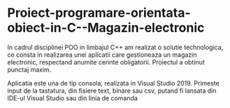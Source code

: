 # Proiect-programare-orientata-obiect-in-C--Magazin-electronic


In cadrul disciplinei POO in limbajul C++ am realizat o solutie technologica, ce consta in realizarea unei aplicatii care gestioneaza un magazin electronic, respectand anumite cerinte obligatorii. Proiectul a obtinut punctaj maxim.


Aplicatia este una de tip consola, realizata in Visual Studio 2019. Primeste input de la tastatura, din fisiere text, binare sau csv, putand fi lansata din IDE-ul Visual Studio sau din linia de comanda
